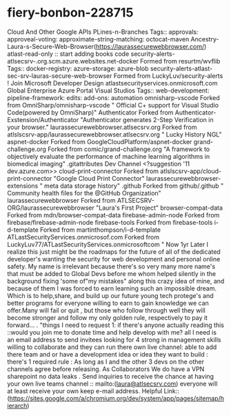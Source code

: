# fiery-bonbon-228715
Cloud And Other Google APIs
PLines-n-Branches Tags:: approvals: approveal-voting: approximate-string-matching: octocat-maven
Ancestry-Laura-s-Secure-Web-Browser(https://laurassecurewebbrowser.com/)
atlast-read-only :: start adding books code
security-alerts-atlsecsrv-.org.scm.azure.websites.net-docker Formed from resurtm/wvflib Tags:: docker-registry: azure-storage: azure-blob
security-alerts-atlast-sec-srv-lauras-secure-web-browser Formed from LuckyLuv/security-alerts ! Join Microsoft Developer Design
atlastsecurityservices.onmicrosoft.com Global Enterprise Azure Portal Visual Studios Tags:: web-development: pipeline-framework: edits: add-ons: automation
omnisharp-vscode Forked from OmniSharp/omnisharp-vscode " Official C+ support for Visual Studio Code(powered by OmniSharp)"
Authenticator Forked from Authenticator-Exstension/Authenticator "Authenticator generates 2-Step Verification in your browser."
laurassecurewebbrowser.atlsecsrv.org Forked from atlslscsrv-app/laurassecurewebbrowser.atlsecsrv.org " Lucky History NGL"
aspnet-docker Forked from GoogleCloudPlatform/aspnet-docker
grand-challenge.org Forked from comic/grand-challenge.org "A framework to objectively evaluate the performance of machine learning algorithms in biomedical imaging"
.gitattributes Dev Channel <?suggestion '11 dev.azure.com>>
cloud-print-connector Forked from atlslscsrv-app/cloud-print-connector "Google Cloud Print Connector"
laurassecurewebbrowser-extensions " meta data storage history"
.github Forked from github/.github " Community health files for the @GitHub Organization"
laurassecurewebbrowser Forked from ATLSECSRV-ORG/laurassecurewebbrowser "Laura's First Project"
browser-compat-data Forked from mdn/browser-compat-data
firebase-admin-node Forked from firebase/firebase-admin-node
firebase-tools Forked from firebase-tools
i-d-template Forked from martinthompson/i-d-template
ATLastSecurityServices.onmicrosof.com Forked from LuckyLuv77/ATLastSecurityServices.onmicrosoftcom " Now 1yr Later I realize this just might be the roadmaps for the future of all of the dedicated developer's wanting the security for web development and personal online safety. My name is irrelevant because there's so very many more name's that must be added to Global Devs before me whom helped silently in the background fixing 'some of"my mistakes" along this crazy idea of mine, and because of them I was forced to earn learning such an impossible dream. Which is to help,share, and build up our future young tech protege's and better programs for everyone willing to earn to gain knowledge we can offer.Many will fail or quit , but those who follow through well they will become stronger and follow my only golden rule, respectively to pay it forward... . "things I need to request 1: if there's anyone actually reading this ::would you join me to donate time and help develop with me? all I need is an email address to send invitees looking for 4 strong in management skills willing to collaborate and they can run there own live channel: able  to add there team and or  have a development idea or idea they want to build : there's 1 required rule : As long as I and the other 3 devs on the other channels agree before releasing. As Collaborators We do have a VPN  sharepoint no data leaks .
Send inquiries to receive the chance at having your own live teams channel :: mailto:(laura@atlsecsrv.com) everyone will at least receive your own keep e-mail address.
Helpful Link:: (https://sites.google.com/a/chromium.org/dev/system/app/pages/sitemap/hierarch)

